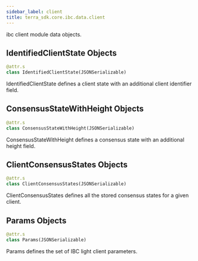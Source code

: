 ```yaml
---
sidebar_label: client
title: terra_sdk.core.ibc.data.client
---
```


ibc client module data objects.

## IdentifiedClientState Objects

```python
@attr.s
class IdentifiedClientState(JSONSerializable)
```

IdentifiedClientState defines a client state with an additional client identifier field.

## ConsensusStateWithHeight Objects

```python
@attr.s
class ConsensusStateWithHeight(JSONSerializable)
```

ConsensusStateWithHeight defines a consensus state with an additional height field.

## ClientConsensusStates Objects

```python
@attr.s
class ClientConsensusStates(JSONSerializable)
```

ClientConsensusStates defines all the stored consensus states for a given client.

## Params Objects

```python
@attr.s
class Params(JSONSerializable)
```

Params defines the set of IBC light client parameters.

